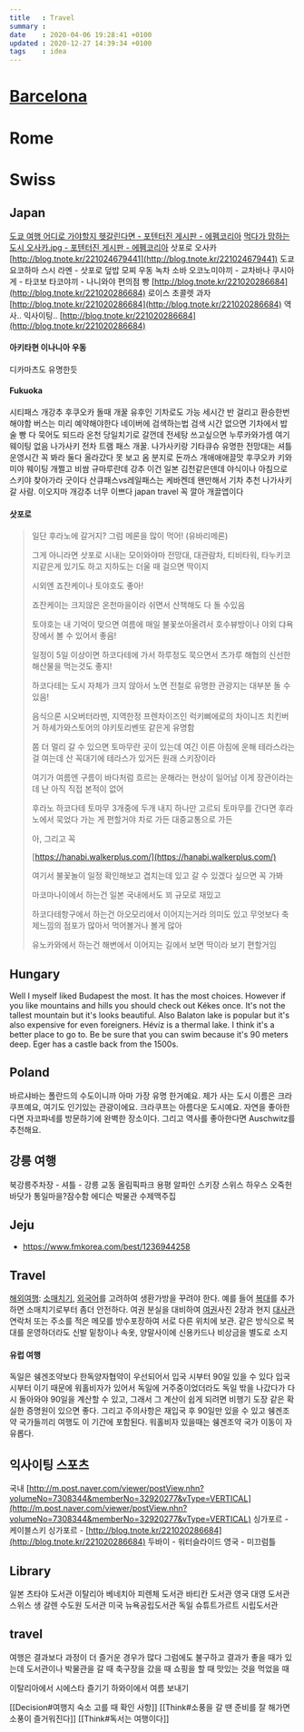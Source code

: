 ```yaml
---
title   : Travel
summary :
date    : 2020-04-06 19:28:41 +0100
updated : 2020-12-27 14:39:34 +0100
tags    : idea
---
```


# [Barcelona](Barcelona)
# Rome
# Swiss

## Japan
[도쿄 여행 어디로 가야할지 헷갈린다면 - 포텐터진 게시판 - 에펨코리아](https://m.fmkorea.com/best/1267922023korea.com/best/1082486494)
[먹다가 망하는 도시 오사카.jpg - 포텐터진 게시판 - 에펨코리아](https://m.fmkorea.com/best/1068065400)
삿포로
오사카 [http://blog.tnote.kr/221024679441](http://blog.tnote.kr/221024679441)
도쿄
요코하마
스시
라멘 - 삿포로
덮밥
모찌
우동
녹차
소바
오코노미야끼 - 교차바나
쿠시아게 - 타코보
타코야끼 - 나니와야
편의점 빵
[http://blog.tnote.kr/221020286684](http://blog.tnote.kr/221020286684)
로이스 초콜렛
과자
[http://blog.tnote.kr/221020286684](http://blog.tnote.kr/221020286684)
역사..
익사이팅..
[http://blog.tnote.kr/221020286684](http://blog.tnote.kr/221020286684)

#### 아키타현 이나니아 우동
디카마츠도 유명한듯

#### Fukuoka
시티패스 개강추 후쿠오카 돌때 개꿀
유후인 기차로도 가능 세시간 반 걸리고 환승한번 해야함
버스는 미리 예약해야한다 네이버에 검색하는법 검색
시간 없으면 기차에서 밥 술 빵 다 묵어도 되드라
온천 당일치기로 갈껀데 전세탕 쓰고싶으면 누루카와가셈 여기 웨이팅 없음
나가사키 전차 트램 패스 개꿀.
나가사키랑 기타큐슈 유명한 전망대는 셔틀 운영시간 꼭 봐라 둘다 올라갔다 못 보고 옴
분지로 돈까스 개애애애끌맛
후쿠오카 키와미야 웨이팅 개쩔고 비쌈 규마루란데 강추
이건 일본 김천같은덴데 야식이나 아침으로 스키야 찾아가라 굿이다
산큐패스vs레일패스는 케바켄데 왠만해서 기차 추천
나가사키 갈 사람. 이오지마 개강추 너무 이쁘다
japan travel 꼭 깔아 개끌앱이다


#### 삿포로

> 
> 일단 후라노에 갈거지? 그럼 메론을 많이 먹어! (유바리메론) 
> 
> 그게 아니라면 삿포로 시내는 모이와야마 전망대, 대관람차, 티비타워, 타누키코지같은게 있기도 하고 지하도는 더울 때 걸으면 딱이지
> 
> 시외엔 죠잔케이나 토야호도 좋아!
> 
> 죠잔케이는 크지않은 온천마을이라 쉬면서 산책해도 다 돌 수있음
> 
> 토야호는 내 기억이 맞으면 여름에 매일 불꽃쏘아올려서 호수뷰방이나 야외 댜욕장에서 볼 수 있어서 좋음!
> 
> 일정이 5일 이상이면 하코다테에 가서 하루정도 묵으면서 츠가루 해협의 신선한 해산물을 먹는것도 좋지! 
> 
> 하코다테는 도시 자체가 크지 않아서 노면 전철로 유명한 관광지는 대부분 돌 수 있음!
> 
> 음식으론 시오버터라멘, 지역한정 프렌차이즈인 럭키삐에로의 차이니즈 치킨버거 하세가와스토어의 야키토리벤또 같은게 유명함
> 
> 쫌 더 멀리 갈 수 있으면 토마무란 곳이 있는데 여긴 이른 아침에 운해 테라스라는 걸 여는데 산 꼭대기에 테라스가 있거든 원래 스키장이라 
> 
> 여기가 여름엔 구름이 바다처럼 흐르는 운해라는 현상이 일어남 이게 장관이라는데 난 아직 직접 본적이 없어
> 
> 후라노 하코다테 토마무 3개중에 두개 내지 하나만 고르되 토마무를 간다면 후라노에서 묵었다 가는 게 편할거야 차로 가든 대중교통으로 가든
> 
> 아, 그리고 꼭
> 
> [https://hanabi.walkerplus.com/](https://hanabi.walkerplus.com/)
> 
> 여기서 불꽃놀이 일정 확인해보고 겹치는데 있고 갈 수 있겠다 싶으면 꼭 가봐
> 
> 마코마나이에서 하는건 일본 국내에서도 꾀 규모로 재밌고
> 
> 하코다테항구에서 하는건 아오모리에서 이어지는거라 의미도 있고 무엇보다 축제느낌의 점포가 많아서 먹어볼거나 볼게 많아
> 
> 유노카와에서 하는건 해변에서 이어지는 길에서 보면 딱이라 보기 편할거임
> 


## Hungary
Well I myself liked Budapest the most. It has the most choices. However if you
like mountains and hills you should check out Kékes once. It's not the tallest
mountain but it's looks beautiful. Also Balaton lake is popular but it's also
expensive for even foreigners. Hévíz is a thermal lake. I think it's a better
place to go to. Be be sure that you can swim because it's 90 meters deep. Eger
has a castle back from the 1500s.

## Poland
바르샤바는 폴란드의 수도이니까 아마 가장 유명 한거예요. 제가 사는 도시 이름은
크라쿠프예요, 여기도 인기있는 관광이에요. 크라쿠프는 아름다운 도시예요. 자연을
좋아한다면 자코파네를 방문하기에 완벽한 장소이다. 그리고 역사를 좋아한다면
Auschwitz를 추천해요.

## 강릉 여행
북강릉주차장 - 셔틀 - 강릉 교동 올림픽파크
용평 알파인 스키장 스위스 하우스
오죽헌
바닷가 통일마을?잠수함
에디슨 박물관
수제맥주집

## Jeju
- https://www.fmkorea.com/best/1236944258

## Travel
[해외여행](https://namu.wiki/w/%ED%95%B4%EC%99%B8%EC%97%AC%ED%96%89): [소매치기](https://namu.wiki/w/%EC%86%8C%EB%A7%A4%EC%B9%98%EA%B8%B0), [외국어](https://namu.wiki/w/%EC%99%B8%EA%B5%AD%EC%96%B4)를 고려하여 생환가방을 꾸려야 한다. 예를 들어 [복대](https://namu.wiki/w/%EB%B3%B5%EB%8C%80)를 추가하면 소매치기로부터 좀더 안전하다. 여권 분실을 대비하여 [여권](https://namu.wiki/w/%EC%97%AC%EA%B6%8C)사진 2장과 현지 [대사관](https://namu.wiki/w/%EB%8C%80%EC%82%AC%EA%B4%80) 연락처 또는 주소를 적은 메모를 방수포장하여 서로 다른 위치에 보관. 같은 방식으로 복대를 운영하더라도 신발 밑창이나 속옷, 양말사이에 신용카드나 비상금을 별도로 소지

#### 유럽 여행
독일은 쉥겐조약보다 한독양자협약이 우선되어서
입국 시부터 90일 있을 수 있다
입국 시부터 이기 때문에 워홀비자가 있어서 독일에 거주중이었더라도 독일 밖을 나갔다가 다시 돌아와야 90일을 계산할 수 있고, 그래서 그 계산이 쉽게 되려면 비행기 도장 같은 확실한 증명원이 있으면 좋다.
그리고 주의사항은 재입국 후 90일만 있을 수 있고 쉥겐조약 국가들끼리 여행도 이 기간에 포함된다.
워홀비자 있을때는 쉥겐조약 국가 이동이 자유롭다.

## 익사이팅 스포츠
국내 [http://m.post.naver.com/viewer/postView.nhn?volumeNo=7308344&memberNo=32920277&vType=VERTICAL](http://m.post.naver.com/viewer/postView.nhn?volumeNo=7308344&memberNo=32920277&vType=VERTICAL)
싱가포르 - 케이블스키
싱가포르 - [http://blog.tnote.kr/221020286684](http://blog.tnote.kr/221020286684)
두바이 - 워터슬라이드
영국 - 미끄럼틀

## Library
일본 츠타야 도서관
이탈리아 베네치아 피렌체 도서관 바티칸 도서관
영국 대영 도서관
스위스 생 갈렌 수도원 도서관
미국 뉴욕공립도서관
독일 슈튜트가르트 시립도서관

## travel
여행은 결과보다 과정이 더 즐거운 경우가 많다
그럼에도 불구하고 결과가 좋을 때가 있는데
도서관이나 박물관을 갈 때
축구장을 갔을 때
쇼핑을 할 때
맛있는 것을 먹었을 때


이탈리아에서 시에스타 즐기기
하와이에서 여름 보내기

[[Decision#여행지 숙소 고를 때 확인 사항]]
[[Think#소풍을 갈 땐 준비를 잘 해가면 소풍이 즐거워진다]]
[[Think#독서는 여행이다]]
